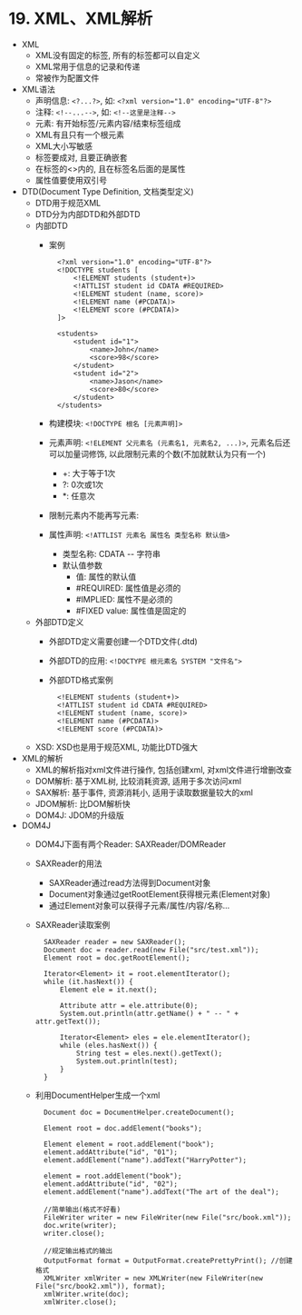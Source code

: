# 19. XML、XML解析
- XML
	- XML没有固定的标签, 所有的标签都可以自定义
	- XML常用于信息的记录和传递
	- 常被作为配置文件
- XML语法
	- 声明信息: `<?...?>`, 如: `<?xml version="1.0" encoding="UTF-8"?>`
	- 注释: `<!--...-->`, 如:  `<!--这里是注释-->`
	- 元素: 有开始标签/元素内容/结束标签组成
	- XML有且只有一个根元素
	- XML大小写敏感
	- 标签要成对, 且要正确嵌套
	- 在标签的<>内的, 且在标签名后面的是属性
	- 属性值要使用双引号
- DTD(Document Type Definition, 文档类型定义)
	- DTD用于规范XML
	- DTD分为内部DTD和外部DTD
	- 内部DTD
		- 案例

				<?xml version="1.0" encoding="UTF-8"?>
				<!DOCTYPE students [
					<!ELEMENT students (student+)>
					<!ATTLIST student id CDATA #REQUIRED>
					<!ELEMENT student (name, score)>
					<!ELEMENT name (#PCDATA)>
					<!ELEMENT score (#PCDATA)>
				]>
				
				<students>
					<student id="1">
						<name>John</name>
						<score>98</score>
					</student>
					<student id="2">
						<name>Jason</name>
						<score>80</score>
					</student>
				</students>
		- 构建模块: `<!DOCTYPE 根名 [元素声明]>`
		- 元素声明: `<!ELEMENT 父元素名 (元素名1, 元素名2, ...)>`, 元素名后还可以加量词修饰, 以此限制元素的个数(不加就默认为只有一个)
			- +: 大于等于1次
			- ?: 0次或1次
			- *: 任意次
		- 限制元素内不能再写元素: <!ELEMENT 元素名 (#PCDATA)>
		- 属性声明: `<!ATTLIST 元素名 属性名 类型名称 默认值>`
			- 类型名称: CDATA -- 字符串
			- 默认值参数
				- 值: 属性的默认值
				- #REQUIRED: 属性值是必须的
				- #IMPLIED: 属性不是必须的
				- #FIXED value: 属性值是固定的
	- 外部DTD定义
		- 外部DTD定义需要创建一个DTD文件(.dtd)
		- 外部DTD的应用: `<!DOCTYPE 根元素名 SYSTEM "文件名">`
		- 外部DTD格式案例

				<!ELEMENT students (student+)>
				<!ATTLIST student id CDATA #REQUIRED>
				<!ELEMENT student (name, score)>
				<!ELEMENT name (#PCDATA)>
				<!ELEMENT score (#PCDATA)>
	- XSD: XSD也是用于规范XML, 功能比DTD强大
- XML的解析
	- XML的解析指对xml文件进行操作, 包括创建xml, 对xml文件进行增删改查
	- DOM解析: 基于XML树, 比较消耗资源, 适用于多次访问xml
	- SAX解析: 基于事件, 资源消耗小, 适用于读取数据量较大的xml
	- JDOM解析: 比DOM解析快
	- DOM4J: JDOM的升级版
- DOM4J
	- DOM4J下面有两个Reader: SAXReader/DOMReader
	- SAXReader的用法
		- SAXReader通过read方法得到Document对象
		- Document对象通过getRootElement获得根元素(Element对象)
		- 通过Element对象可以获得子元素/属性/内容/名称...
	- SAXReader读取案例

			SAXReader reader = new SAXReader();
			Document doc = reader.read(new File("src/test.xml"));
			Element root = doc.getRootElement();
			
			Iterator<Element> it = root.elementIterator();
			while (it.hasNext()) {
				Element ele = it.next();
				
				Attribute attr = ele.attribute(0);
				System.out.println(attr.getName() + " -- " + attr.getText());
				
				Iterator<Element> eles = ele.elementIterator();
				while (eles.hasNext()) {
					String test = eles.next().getText();
					System.out.println(test);
				}
			}
	- 利用DocumentHelper生成一个xml

			Document doc = DocumentHelper.createDocument();
			
			Element root = doc.addElement("books");
			
			Element element = root.addElement("book");
			element.addAttribute("id", "01");
			element.addElement("name").addText("HarryPotter");
			
			element = root.addElement("book");
			element.addAttribute("id", "02");
			element.addElement("name").addText("The art of the deal");
			
			//简单输出(格式不好看)
			FileWriter writer = new FileWriter(new File("src/book.xml"));
			doc.write(writer);
			writer.close();
			
			//规定输出格式的输出
			OutputFormat format = OutputFormat.createPrettyPrint();	//创建格式
			XMLWriter xmlWriter = new XMLWriter(new FileWriter(new File("src/book2.xml")), format);
			xmlWriter.write(doc);
			xmlWriter.close();